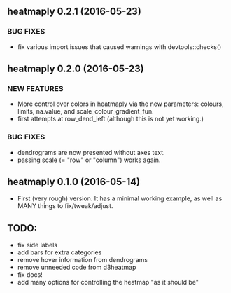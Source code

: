 heatmaply 0.2.1 (2016-05-23)
----------------------------------------

### BUG FIXES
* fix various import issues that caused warnings with devtools::checks()


heatmaply 0.2.0 (2016-05-23)
----------------------------------------

### NEW FEATURES
* More control over colors in heatmaply via the new parameters: colours, limits, na.value, and scale_colour_gradient_fun.
* first attempts at row_dend_left (although this is not yet working.)

### BUG FIXES
* dendrograms are now presented without axes text.
* passing scale (= "row" or "column") works again.


heatmaply 0.1.0 (2016-05-14)
----------------------------------------

* First (very rough) version. It has a minimal working example, as well as MANY things to fix/tweak/adjust.




TODO:
----------------------------------------
* fix side labels
* add bars for extra categories
* remove hover information from dendrograms
* remove unneeded code from d3heatmap
* fix docs!
* add many options for controlling the heatmap "as it should be"
